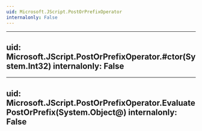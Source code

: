 ```yaml
---
uid: Microsoft.JScript.PostOrPrefixOperator
internalonly: False
---
```


---
uid: Microsoft.JScript.PostOrPrefixOperator.#ctor(System.Int32)
internalonly: False
---

---
uid: Microsoft.JScript.PostOrPrefixOperator.EvaluatePostOrPrefix(System.Object@)
internalonly: False
---
